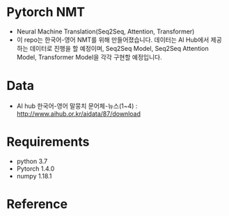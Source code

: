 # Pytorch NMT
- Neural Machine Translation(Seq2Seq, Attention, Transformer)
- 이 repo는 한국어-영어 NMT를 위해 만들어졌습니다. 데이터는 AI Hub에서 제공하는 데이터로 진행을 할 예정이며, Seq2Seq Model, Seq2Seq Attention Model, Transformer Model을 각각 구현할 예정입니다. 

# Data
- AI hub 한국어-영어 말뭉치 문어체-뉴스(1~4) : http://www.aihub.or.kr/aidata/87/download

# Requirements
- python 3.7
- Pytorch 1.4.0
- numpy 1.18.1

# Reference
